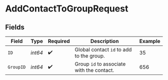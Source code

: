 # AddContactToGroupRequest


## Fields

| Field                                     | Type                                      | Required                                  | Description                               | Example                                   |
| ----------------------------------------- | ----------------------------------------- | ----------------------------------------- | ----------------------------------------- | ----------------------------------------- |
| `ID`                                      | *int64*                                   | :heavy_check_mark:                        | Global contact `id` to add to the group.  | 35                                        |
| `GroupID`                                 | *int64*                                   | :heavy_check_mark:                        | Group `id` to associate with the contact. | 656                                       |